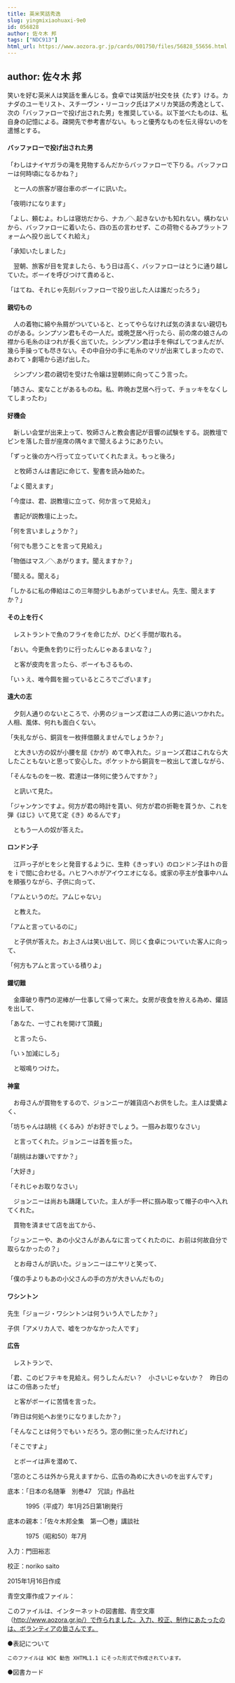 ```yaml
---
title: 英米笑話秀逸
slug: yingmixiaohuaxi-9e0
id: 056828
author: 佐々木 邦
tags: ["NDC913"]
html_url: https://www.aozora.gr.jp/cards/001750/files/56828_55656.html
---
```


## author: 佐々木 邦

笑いを好む英米人は笑話を重んじる。食卓では笑話が社交を扶《たす》ける。カナダのユーモリスト、スチーヴン・リーコック氏はアメリカ笑話の秀逸として、次の「バッファローで投げ出された男」を推奨している。以下並べたものは、私自身の記憶による。疎開先で参考書がない。もっと優秀なものを伝え得ないのを遣憾とする。



#### バッファローで投げ出された男




「わしはナイヤガラの滝を見物するんだからバッファローで下りる。バッファローは何時頃になるかね？」

　と一人の旅客が寝台車のボーイに訊いた。

「夜明けになります」

「よし、頼むよ。わしは寝坊だから、ナカ／＼起きないかも知れない。構わないから、バッファローに着いたら、四の五の言わせず、この荷物ぐるみプラットフォームへ投り出してくれ給え」

「承知いたしました」

　翌朝、旅客が目を覚ましたら、もう日は高く、バッファローはとうに通り越していた。ボーイを呼びつけて責めると、

「はてね、それじゃ先刻バッファローで投り出した人は誰だったろう」



#### 親切もの




　人の着物に綿や糸屑がついていると、とってやらなければ気の済まない親切ものがある。シンプソン君もその一人だ。或晩芝居へ行ったら、前の席の娘さんの襟から毛糸のほつれが長く出ていた。シンプソン君は手を伸ばしてつまんだが、幾ら手操っても尽きない。その中自分の手に毛糸のマリが出来てしまったので、あわてゝ劇場から逃げ出した。

　シンプソン君の親切を受けた令嬢は翌朝姉に向ってこう言った。

「姉さん、変なことがあるものね。私、昨晩お芝居へ行って、チョッキをなくしてしまったわ」



#### 好機会




　新しい会堂が出来上って、牧師さんと教会書記が音響の試験をする。説教壇でピンを落した音が座席の隅々まで聞えるようにありたい。

「ずっと後の方へ行って立っていてくれたまえ。もっと後ろ」

　と牧師さんは書記に命じて、聖書を読み始めた。

「よく聞えます」

「今度は、君、説教壇に立って、何か言って見給え」

　書記が説教壇に上った。

「何を言いましょうか？」

「何でも思うことを言って見給え」

「物価はマス／＼あがります。聞えますか？」

「聞える。聞える」

「しかるに私の俸給はこの三年間少しもあがっていません。先生、聞えますか？」



#### その上を行く




　レストラントで魚のフライを命じたが、ひどく手間が取れる。

「おい。今更魚を釣りに行ったんじゃあるまいな？」

　と客が皮肉を言ったら、ボーイもさるもの、

「いゝえ、唯今餌を掘っているところでございます」



#### 遠大の志




　夕刻人通りのないところで、小男のジョーンズ君は二人の男に追いつかれた。人相、風体、何れも面白くない。

「失礼ながら、銅貨を一枚拝借願えませんでしょうか？」

　と大きい方の奴が小腰を屈《かが》めて申入れた。ジョーンズ君はこれなら大したこともないと思って安心した。ポケットから銅貨を一枚出して渡しながら、

「そんなものを一枚、君達は一体何に使うんですか？」

　と訊いて見た。

「ジャンケンですよ。何方が君の時計を貰い、何方が君の折鞄を貰うか、これを弾《はじ》いて見て定《き》めるんです」

　ともう一人の奴が答えた。



#### ロンドン子




　江戸っ子がヒをシと発音するように、生粋《きっすい》のロンドン子はｈの音をｉで間に合わせる。ハヒフヘホがアイウエオになる。或家の亭主が食事中ハムを頬張りながら、子供に向って、

「アムというのだ。アムじゃない」

　と教えた。

「アムと言っているのに」

　と子供が答えた。お上さんは笑い出して、同じく食卓についていた客人に向って、

「何方もアムと言っている積りよ」



#### 鑵切難




　金庫破り専門の泥棒が一仕事して帰って来た。女房が夜食を拵える為め、鑵詰を出して、

「あなた、一寸これを開けて頂戴」

　と言ったら、

「いゝ加減にしろ」

　と呶鳴りつけた。



#### 神童




　お母さんが買物をするので、ジョンニーが雑貨店へお供をした。主人は愛嬌よく、

「坊ちゃんは胡桃《くるみ》がお好きでしょう。一掴みお取りなさい」

　と言ってくれた。ジョンニーは首を振った。

「胡桃はお嫌いですか？」

「大好き」

「それじゃお取りなさい」

　ジョンニーは尚おも躊躇していた。主人が手一杯に掴み取って帽子の中へ入れてくれた。

　買物を済ませて店を出てから、

「ジョンニーや、あの小父さんがあんなに言ってくれたのに、お前は何故自分で取らなかったの？」

　とお母さんが訊いた。ジョンニーはニヤリと笑って、

「僕の手よりもあの小父さんの手の方が大きいんだもの」



#### ワシントン




先生「ジョージ・ワシントンは何ういう人でしたか？」

子供「アメリカ人で、嘘をつかなかった人です」



#### 広告




　レストランで、

「君、このビフテキを見給え。何うしたんだい？　小さいじゃないか？　昨日のはこの倍あったぜ」

　と客がボーイに苦情を言った。

「昨日は何処へお坐りになりましたか？」

「そんなことは何うでもいゝだろう。窓の側に坐ったんだけれど」

「そこですよ」

　とボーイは声を潜めて、

「窓のところは外から見えますから、広告の為めに大きいのを出すんです」













底本：「日本の名随筆　別巻47　冗談」作品社

　　　1995（平成7）年1月25日第1刷発行

底本の親本：「佐々木邦全集　第一〇巻」講談社

　　　1975（昭和50）年7月

入力：門田裕志

校正：noriko saito

2015年1月16日作成

青空文庫作成ファイル：

このファイルは、インターネットの図書館、青空文庫（http://www.aozora.gr.jp/）で作られました。入力、校正、制作にあたったのは、ボランティアの皆さんです。











●表記について


	このファイルは W3C 勧告 XHTML1.1 にそった形式で作成されています。







●図書カード